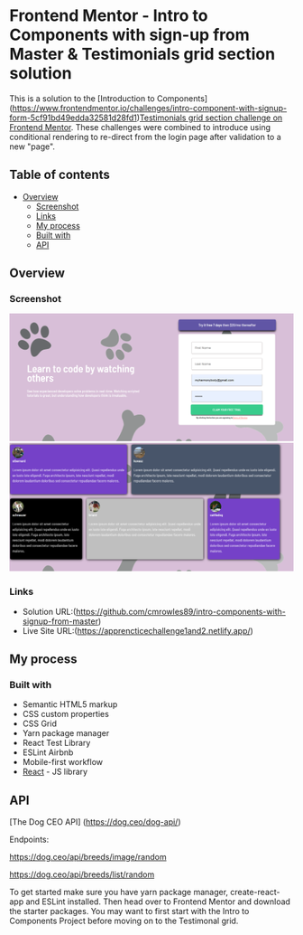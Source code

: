 # Frontend Mentor - Intro to Components with sign-up from Master & Testimonials grid section solution

This is a solution to the [Introduction to Components] (https://www.frontendmentor.io/challenges/intro-component-with-signup-form-5cf91bd49edda32581d28fd1)[Testimonials grid section challenge on Frontend Mentor](https://www.frontendmentor.io/challenges/testimonials-grid-section-Nnw6J7Un7). These challenges were combined to introduce using conditional rendering to re-direct from the login page after validation to a new "page".

## Table of contents

- [Overview](#overview)
  - [Screenshot](#screenshot)
  - [Links](#links)
  - [My process](#my-process)
  - [Built with](#built-with)
  - [API](#api)



## Overview


### Screenshot

![](./src/Styles/images2/loginscreenshot.png)
![](./src/Styles/images2/articlepage.png)



### Links

- Solution URL:(https://github.com/cmrowles89/intro-components-with-signup-from-master)
- Live Site URL:(https://apprencticechallenge1and2.netlify.app/)

## My process

### Built with

- Semantic HTML5 markup
- CSS custom properties
- CSS Grid
- Yarn package manager
- React Test Library
- ESLint Airbnb
- Mobile-first workflow
- [React](https://reactjs.org/) - JS library

## API

[The Dog CEO API]
(https://dog.ceo/dog-api/)

Endpoints:

https://dog.ceo/api/breeds/image/random

https://dog.ceo/api/breeds/list/random


To get started make sure you have yarn package manager, create-react-app and ESLint installed. Then head over to Frontend Mentor and download the starter packages. You may want to first start with the Intro to Components Project before moving on to the Testimonal grid. 












